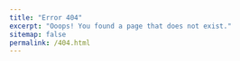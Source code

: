 ```yaml
---
title: "Error 404"
excerpt: "Ooops! You found a page that does not exist."
sitemap: false
permalink: /404.html
---
```



